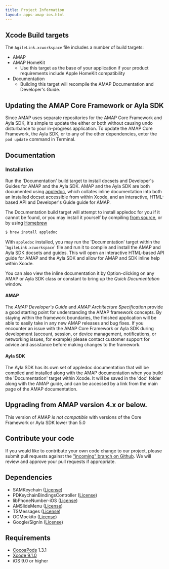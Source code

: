 ```yaml
---
title: Project Information
layout: apps-amap-ios.html
---
```


## Xcode Build targets
The `AgileLink.xcworkspace` file includes a number of build targets: 

- AMAP 
- AMAP HomeKit
    - Use this target as the base of your application if your product requirements include Apple HomeKit compatibility
- Documentation
    - Building this target will recompile the AMAP Documentation and Developer's Guide.

## Updating the AMAP Core Framework or Ayla SDK
Since AMAP uses separate repositories for the AMAP Core Framework and Ayla SDK, it's simple to update the either or both without causing undo disturbance to your in-progress application.  To update the AMAP Core Framework, the Ayla SDK, or to any of the other dependencies, enter the `pod update` command in Terminal.

## Documentation
###  Installation
Run the 'Documentation' build target to install docsets and Developer's Guides for AMAP and the Ayla SDK. AMAP and the Ayla SDK are both documented using [appledoc](https://github.com/tomaz/appledoc/), which collates inline documentation into both an installed docset accessible from within Xcode, and an interactive, HTML-based API and Developer's Guide guide for AMAP.

The Documentation build target will attempt to install appledoc for you if it cannot be found, or you may install it yourself by compiling [from source](https://github.com/tomaz/appledoc/), or by using [Homebrew](http://brew.sh)

```bash
$ brew install appledoc
``` 

With `appledoc` installed, you may run the 'Documentation' target within the '`AgileLink.xcworkspace`' file and run it to compile and install the AMAP and Ayla SDK docsets and guides. This will open an interactive HTML-based API guide for AMAP and the Ayla SDK and allow for AMAP and SDK inline help within Xcode. 

You can also view the inline documentation it by Option-clicking on any AMAP or Ayla SDK class or constant to bring up the _Quick Documentation_ window.

#### AMAP
The _AMAP Developer's Guide_ and _AMAP Architecture Specification_ provide a good starting point for understanding the AMAP framework concepts. By staying within the framework boundaries, the finished application will be able to easily take in any new AMAP releases and bug fixes. If you encounter an issue with the AMAP Core Framework or Ayla SDK during development (account, session, or device management, notifications, or networking issues, for example) please contact customer support for advice and assistance before making changes to the framework.

#### Ayla SDK
The Ayla SDK has its own set of appledoc documentation that will be compiled and installed along with the AMAP documentation when you build the 'Documentation' target within Xcode. It will be saved in the 'doc' folder along with the AMAP guide, and can be accessed by a link from the main page of the AMAP documentation.

## Upgrading from AMAP version 4.x or below.
This version of AMAP *is not compatible* with versions of the Core Framework or Ayla SDK lower than 5.0

## Contribute your code
If you would like to contribute your own code change to our project, please submit pull requests against the ["incoming" branch on Github](https://github.com/AylaNetworks/AMAP_iOS_Public/tree/incoming). We will review and approve your pull requests if appropriate.

## Dependencies

- SAMKeychain ([License](https://github.com/soffes/SAMKeychain/blob/master/LICENSE))
- PDKeychainBindingsController ([License](https://github.com/carlbrown/PDKeychainBindingsController/blob/master/LICENSE))
- libPhoneNumber-iOS ([License](https://github.com/iziz/libPhoneNumber-iOS/blob/master/LICENSE))
- AMSlideMenu ([License](https://github.com/SocialObjects-Software/AMSlideMenu/blob/master/LICENSE))
- TSMessages ([License](https://github.com/KrauseFx/TSMessages/blob/master/LICENSE))
- OCMockito ([License](https://github.com/jonreid/OCMockito/blob/master/LICENSE.txt))
- Google/SignIn ([License](https://github.com/googlesamples/google-services/blob/master/LICENSE))

## Requirements
- [CocoaPods](http://cocoapods.org) 1.3.1
- [Xcode 9.1.0](https://developer.apple.com/xcode/downloads/)
- iOS 9.0 or higher
